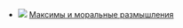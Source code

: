 * ![](/books/prose_classic/Франсуа%20де%20Ларошфуко/Максимы%20и%20моральные%20размышления.jpg) [Максимы и моральные размышления](/books/prose_classic/Франсуа%20де%20Ларошфуко/Максимы%20и%20моральные%20размышления)